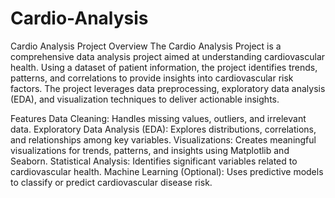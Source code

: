 # Cardio-Analysis

Cardio Analysis Project
Overview
The Cardio Analysis Project is a comprehensive data analysis project aimed at understanding cardiovascular health. Using a dataset of patient information, the project identifies trends, patterns, and correlations to provide insights into cardiovascular risk factors. The project leverages data preprocessing, exploratory data analysis (EDA), and visualization techniques to deliver actionable insights.

Features
Data Cleaning: Handles missing values, outliers, and irrelevant data.
Exploratory Data Analysis (EDA): Explores distributions, correlations, and relationships among key variables.
Visualizations: Creates meaningful visualizations for trends, patterns, and insights using Matplotlib and Seaborn.
Statistical Analysis: Identifies significant variables related to cardiovascular health.
Machine Learning (Optional): Uses predictive models to classify or predict cardiovascular disease risk.
